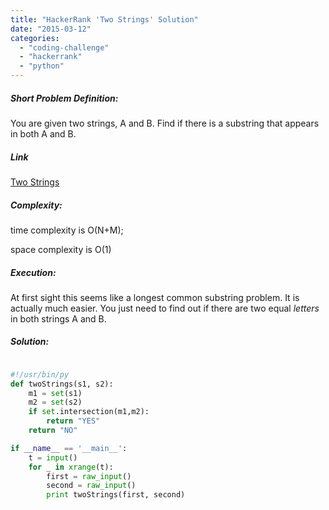 ```yaml
---
title: "HackerRank 'Two Strings' Solution"
date: "2015-03-12"
categories: 
  - "coding-challenge"
  - "hackerrank"
  - "python"
---
```


##### Short Problem Definition:

You are given two strings, A and B. Find if there is a substring that appears in both A and B.

##### Link

[Two Strings](https://www.hackerrank.com/challenges/two-strings)

##### Complexity:

time complexity is O(N+M);

space complexity is O(1)

##### Execution:

At first sight this seems like a longest common substring problem. It is actually much easier. You just need to find out if there are two equal _letters_ in both strings A and B.

##### Solution:

```python

#!/usr/bin/py
def twoStrings(s1, s2):
    m1 = set(s1)
    m2 = set(s2)
    if set.intersection(m1,m2):
        return "YES"
    return "NO"

if __name__ == '__main__':
    t = input()
    for _ in xrange(t):
        first = raw_input()
        second = raw_input()
        print twoStrings(first, second)
        
```
